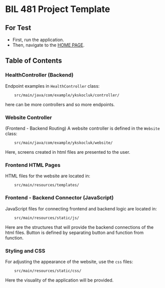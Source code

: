 # BIL 481 Project Template

## For Test
- First, run the application.
- Then, navigate to the [HOME PAGE](http://localhost:8080).

## Table of Contents
### HealthController (Backend)
Endpoint examples in `HealthController` class:
```
    src/main/java/com/example/ykskocluk/controller/
```
here can be more controllers and so more endpoints.
### Website Controller
(Frontend - Backend Routing) A website controller is defined in the `Website` class:
```
    src/main/java/com/example/ykskocluk/website/
```
Here, screens created in html files are presented to the user.
### Frontend HTML Pages
HTML files for the website are located in:
```
    src/main/resources/templates/
```

### Frontend - Backend Connector (JavaScript)
JavaScript files for connecting frontend and backend logic are located in:
```
    src/main/resources/static/js/
```
Here are the structures that will provide the backend connections of the html files. Button is defined by separating button and function from function.
### Styling and CSS
For adjusting the appearance of the website, use the `css` files:
```
    src/main/resources/static/css/
```
Here the visuality of the application will be provided.
